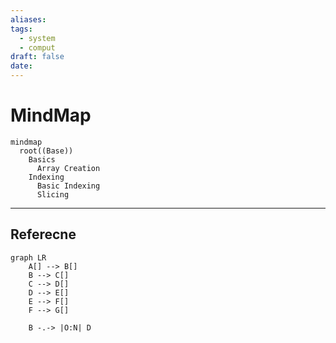 ```yaml
---
aliases: 
tags:
  - system
  - comput
draft: false
date:
---
```

# MindMap

```mermaid
mindmap
  root((Base))
    Basics
      Array Creation
    Indexing
      Basic Indexing
      Slicing
```




***
## Referecne

```mermaid
graph LR
    A[] --> B[]
    B --> C[]
    C --> D[]
    D --> E[]
    E --> F[]
    F --> G[]

	B -.-> |O:N| D
```
